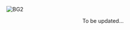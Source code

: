 
![BG2](https://github.com/wildenza/Whimsy/assets/117548573/8c305f61-66a0-4443-a001-0194526c9424)



<p align="center">
To be updated... 
